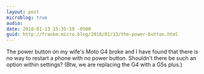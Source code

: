 ```yaml
---
layout: post
microblog: true
audio: 
date: 2018-01-13 15:35:19 -0500
guid: http://frankm.micro.blog/2018/01/13/the-power-button.html
---
```

The power button on my wife's Moto G4 broke and I have found that there is no way to restart a phone with no power button. Shouldn't there be such an option within settings? (Btw, we are replacing the G4 with a G5s plus.)
